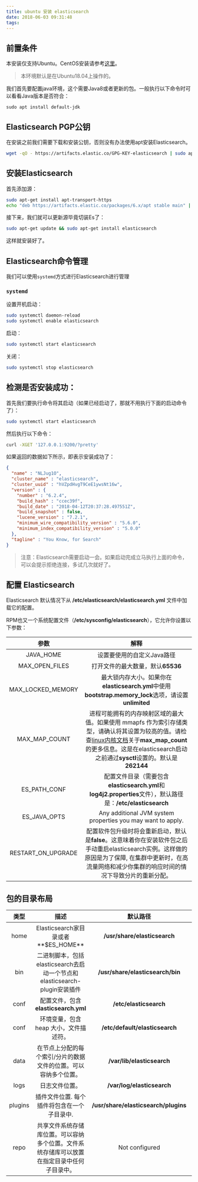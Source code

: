```yaml
---
title: ubuntu 安装 elasticsearch
date: 2018-06-03 09:31:48
tags:
---
```

## 前置条件

本安装仅支持Ubuntu。CentOS安装请参考[这里](https://www.baoguoxiao.com/安装【centos】/)。

> 本环境默认是在Ubuntu18.04上操作的。

我们首先要配置java环境，这个需要Java8或者更新的包。一般执行以下命令时可以看看Java版本是否符合：

````shell
sudo apt install default-jdk
````

## Elasticsearch PGP公钥

在安装之前我们需要下载和安装公钥，否则没有办法使用apt安装Elasticsearch。

```bash
wget -qO - https://artifacts.elastic.co/GPG-KEY-elasticsearch | sudo apt-key add -
```

## 安装Elasticsearch

首先添加源：

```bash
sudo apt-get install apt-transport-https
echo "deb https://artifacts.elastic.co/packages/6.x/apt stable main" | sudo tee -a /etc/apt/sources.list.d/elastic-6.x.list
```

接下来，我们就可以更新源毕竟切装Es了：

```bash
sudo apt-get update && sudo apt-get install elasticsearch
```

这样就安装好了。

## Elasticsearch命令管理

我们可以使用`systemd`方式进行Elasticsearch进行管理

### `systemd`

设置开机启动：

````bash
sudo systemctl daemon-reload
sudo systemctl enable elasticsearch
````

启动：

````bash
sudo systemctl start elasticsearch
````

关闭：

````bash
sudo systemctl stop elasticsearch
````

## 检测是否安装成功：

首先我们要执行命令将其启动（如果已经启动了，那就不用执行下面的启动命令了）：

````bash
sudo systemctl start elasticsearch
````

然后执行以下命令：

````bash
curl -XGET '127.0.0.1:9200/?pretty'
````

如果返回的数据如下所示，即表示安装成功了：

````json
{
  "name" : "NLJug1O",
  "cluster_name" : "elasticsearch",
  "cluster_uuid" : "hVZpdHvgT9CeE1ywsNt16w",
  "version" : {
    "number" : "6.2.4",
    "build_hash" : "ccec39f",
    "build_date" : "2018-04-12T20:37:28.497551Z",
    "build_snapshot" : false,
    "lucene_version" : "7.2.1",
    "minimum_wire_compatibility_version" : "5.6.0",
    "minimum_index_compatibility_version" : "5.0.0"
  },
  "tagline" : "You Know, for Search"
}
````

> 注意：Elasticsearch需要启动一会。如果启动完成立马执行上面的命令，可以会提示拒绝连接，多试几次就好了。

## 配置 Elasticsearch

Elasticsearch 默认情况下从 **/etc/elasticsearch/elasticsearch.yml** 文件中加载它的配置。

RPM也又一个系统配置文件（**/etc/sysconfig/elasticsearch**），它允许你设置以下参数：

|参数|解释|
|:--:|:--:|
|JAVA_HOME|设置要使用的自定义Java路径|
|MAX_OPEN_FILES|打开文件的最大数量，默认**65536**|
|MAX_LOCKED_MEMORY|最大锁内存大小。如果你在**elasticsearch.yml**中使用**bootstrap.memory_lock**选项，请设置**unlimited**|
|MAX_MAP_COUNT|进程可能拥有的内存映射区域的最大值。如果使用 mmapfs 作为索引存储类型，请确认将其设置为较高的值。请检查[linux内核文档](https://github.com/torvalds/linux/blob/master/Documentation/sysctl/vm.txt)关于**max_map_count**的更多信息。这是在elasticsearch启动之前通过**sysctl**设置的。默认是**262144**|
|ES_PATH_CONF|配置文件目录（需要包含**elasticsearch.yml**和**log4j2.properties**文件），默认路径是：**/etc/elasticsearch**|
|ES_JAVA_OPTS|Any additional JVM system properties you may want to apply.|
|RESTART_ON_UPGRADE|配置软件包升级时将会重新启动，默认是**false**。这意味着你在安装软件包之后手动重启elasticsearch实例。这样做的原因是为了保障, 在集群中更新时，在高流量网络和减少你集群的响应时间的情况下导致分片的重新分配。|

## 包的目录布局

|类型|描述|默认路径|设置|
|:--:|:--:|:--:|:--:|
|home|Elasticsearch家目录或者**$ES_HOME** |**/usr/share/elasticsearch**|&nbsp;|
|bin|二进制脚本，包括elasticsearch去启动一个节点和elasticsearch-plugin安装插件|**/usr/share/elasticsearch/bin**|&nbsp;|
|conf|配置文件，包含**elasticsearch.yml** | **/etc/elasticsearch** | **ES_PATH_CONF** |
|conf|环境变量，包含 heap 大小，文件描述符。|**/etc/default/elasticsearch**|&nbsp;|
|data|在节点上分配的每个索引/分片的数据文件的位置。可以容纳多个位置。|**/var/lib/elasticsearch**|**path.data**|
|logs|日志文件位置。|**/var/log/elasticsearch** | **path.logs** |
|plugins|插件文件位置. 每个插件将包含在一个子目录中.|**/usr/share/elasticsearch/plugins**|&nbsp;|
|repo|共享文件系统存储库位置。可以容纳多个位置。文件系统存储库可以放置在指定目录中任何子目录中。|Not configured|**path.repo**|
